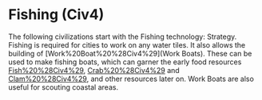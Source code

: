 # Fishing (Civ4)

The following civilizations start with the Fishing technology:
Strategy.
Fishing is required for cities to work on any water tiles. It also allows the building of [Work%20Boat%20%28Civ4%29](Work Boats). These can be used to make fishing boats, which can garner the early food resources [Fish%20%28Civ4%29](Fish), [Crab%20%28Civ4%29](Crabs) and [Clam%20%28Civ4%29](Clams), and other resources later on. Work Boats are also useful for scouting coastal areas. 